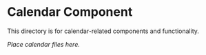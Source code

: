 # Calendar Component

This directory is for calendar-related components and functionality.

*Place calendar files here.*

